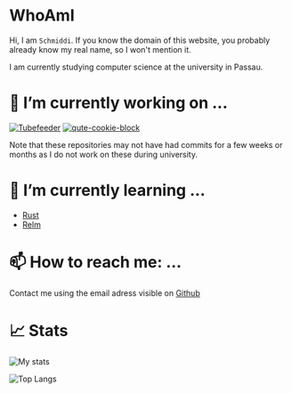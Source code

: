 # WhoAmI

Hi, I am `Schmiddi`.
If you know the domain of this website, you probably already know my real name, so I won't mention it.

I am currently studying computer science at the university in Passau.

# :telescope: I’m currently working on ...

[![Tubefeeder](https://github-readme-stats.vercel.app/api/pin/?username=schmiddiii&repo=Tubefeeder)](https://github.com/schmiddiii/Tubefeeder)
[![qute-cookie-block](https://github-readme-stats.vercel.app/api/pin/?username=schmiddiii&repo=qute-cookie-block)](https://github.com/schmiddiii/qute-cookie-block)

Note that these repositories may not have had commits for a few weeks or months as I do not work on these during university. 

# :seedling: I’m currently learning ...

- [Rust](https://www.rust-lang.org/)
- [Relm](https://github.com/antoyo/relm)

# 📫 How to reach me: ...

Contact me using the email adress visible on [Github](https://github.com/Schmiddiii)

# :chart_with_upwards_trend: Stats
![My stats](https://github-readme-stats.vercel.app/api?username=schmiddiii&show_icons=true&include_all_commits=true)

![Top Langs](https://github-readme-stats.vercel.app/api/top-langs/?username=schmiddiii&layout=compact)
